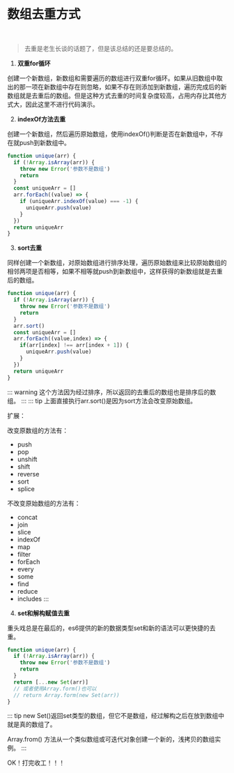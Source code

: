 # 数组去重方式
<br >

> 去重是老生长谈的话题了，但是该总结的还是要总结的。

1. **双重for循环**

创建一个新数组，新数组和需要遍历的数组进行双重for循环。如果从旧数组中取出的那一项在新数组中存在则忽略，如果不存在则添加到新数组，遍历完成后的新数组就是去重后的数组。但是这种方式去重的时间复杂度较高，占用内存比其他方式大，因此这里不进行代码演示。

2. **indexOf方法去重**

创建一个新数组，然后遍历原始数组，使用indexOf()判断是否在新数组中，不存在就push到新数组中。
```js
function unique(arr) {
  if (!Array.isArray(arr)) {
    throw new Error('参数不是数组')
    return
  }
  const uniqueArr = []
  arr.forEach((value) => {
    if (uniqueArr.indexOf(value) === -1) {
      uniqueArr.push(value)
    }
  })
  return uniqueArr
}
```

3. **sort去重**

同样创建一个新数组，对原始数组进行排序处理，遍历原始数组来比较原始数组的相邻两项是否相等，如果不相等就push到新数组中，这样获得的新数组就是去重后的数组。
```js
function unique(arr) {
  if (!Array.isArray(arr)) {
    throw new Error('参数不是数组')
    return
  }
  arr.sort()
  const uniqueArr = []
  arr.forEach((value,index) => {
    if(arr[index] !== arr[index + 1]) {
      uniqueArr.push(value)
    }
  })
  return uniqueArr
}
```
::: warning
这个方法因为经过排序，所以返回的去重后的数组也是排序后的数组。
:::
::: tip
上面直接执行arr.sort()是因为sort方法会改变原始数组。

扩展：

改变原数组的方法有：
+ push
+ pop
+ unshift
+ shift
+ reverse
+ sort
+ splice

不改变原始数组的方法有：
+ concat
+ join
+ slice
+ indexOf
+ map
+ filter
+ forEach
+ every
+ some
+ find
+ reduce
+ includes
:::

4. **set和解构赋值去重**

重头戏总是在最后的，es6提供的新的数据类型set和新的语法可以更快捷的去重。
```js
function unique(arr) {
  if (!Array.isArray(arr)) {
    throw new Error('参数不是数组')
    return
  }
  return [...new Set(arr)]
  // 或者使用Array.form()也可以
  // return Array.form(new Set(arr))
}
```
::: tip
new Set()返回set类型的数组，但它不是数组，经过解构之后在放到数组中就是真的数组了。

Array.from() 方法从一个类似数组或可迭代对象创建一个新的，浅拷贝的数组实例。
:::

OK！打完收工！！！
